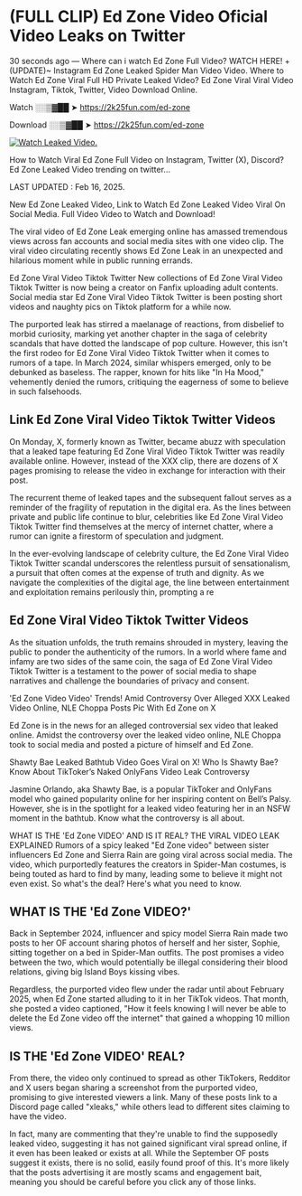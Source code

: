 # (FULL CLIP) Ed Zone Video Oficial Video Leaks on Twitter

30 seconds ago — Where can i watch Ed Zone Full Video? WATCH HERE! +(UPDATE)~ Instagram Ed Zone Leaked Spider Man Video Video. Where to Watch Ed Zone Viral Full HD Private Leaked Video? Ed Zone Viral Viral Video Instagram, Tiktok, Twitter, Video Download Online.

Watch ░░▒▓██ ➤ https://2k25fun.com/ed-zone

Download ░░▒▓██ ➤ https://2k25fun.com/ed-zone

[![Watch Leaked Video.](https://miro.medium.com/v2/resize:fit:828/format:webp/1*cilzJN44JGOrTw9NJCrNHA.gif "Watch Leaked Video")](https://2k25fun.com/ed-zone)

How to Watch Viral Ed Zone Full Video on Instagram, Twitter (X), Discord? Ed Zone Leaked Video trending on twitter...

LAST UPDATED : Feb 16, 2025.

New Ed Zone Leaked Video, Link to Watch Ed Zone Leaked Video Viral On Social Media. Full Video Video to Watch and Download!

The viral video of Ed Zone Leak emerging online has amassed tremendous views across fan accounts and social media sites with one video clip. The viral video circulating recently shows Ed Zone Leak in an unexpected and hilarious moment while in public running errands.

Ed Zone Viral Video Tiktok Twitter New collections of Ed Zone Viral Video Tiktok Twitter is now being a creator on Fanfix uploading adult contents. Social media star Ed Zone Viral Video Tiktok Twitter is been posting short videos and naughty pics on Tiktok platform for a while now.

The purported leak has stirred a maelanage of reactions, from disbelief to morbid curiosity, marking yet another chapter in the saga of celebrity scandals that have dotted the landscape of pop culture. However, this isn't the first rodeo for Ed Zone Viral Video Tiktok Twitter when it comes to rumors of a tape. In March 2024, similar whispers emerged, only to be debunked as baseless. The rapper, known for hits like "In Ha Mood," vehemently denied the rumors, critiquing the eagerness of some to believe in such falsehoods.

## Link Ed Zone Viral Video Tiktok Twitter Videos

On Monday, X, formerly known as Twitter, became abuzz with speculation that a leaked tape featuring Ed Zone Viral Video Tiktok Twitter was readily available online. However, instead of the XXX clip, there are dozens of X pages promising to release the video in exchange for interaction with their post.

The recurrent theme of leaked tapes and the subsequent fallout serves as a reminder of the fragility of reputation in the digital era. As the lines between private and public life continue to blur, celebrities like Ed Zone Viral Video Tiktok Twitter find themselves at the mercy of internet chatter, where a rumor can ignite a firestorm of speculation and judgment.

In the ever-evolving landscape of celebrity culture, the Ed Zone Viral Video Tiktok Twitter scandal underscores the relentless pursuit of sensationalism, a pursuit that often comes at the expense of truth and dignity. As we navigate the complexities of the digital age, the line between entertainment and exploitation remains perilously thin, prompting a re

##  Ed Zone Viral Video Tiktok Twitter Videos

As the situation unfolds, the truth remains shrouded in mystery, leaving the public to ponder the authenticity of the rumors. In a world where fame and infamy are two sides of the same coin, the saga of Ed Zone Viral Video Tiktok Twitter is a testament to the power of social media to shape narratives and challenge the boundaries of privacy and consent.

'Ed Zone Video Video' Trends! Amid Controversy Over Alleged XXX Leaked Video Online, NLE Choppa Posts Pic With Ed Zone on X

Ed Zone is in the news for an alleged controversial sex video that leaked online. Amidst the controversy over the leaked video online, NLE Choppa took to social media and posted a picture of himself and Ed Zone.

Shawty Bae Leaked Bathtub Video Goes Viral on X! Who Is Shawty Bae? Know About TikToker’s Naked OnlyFans Video Leak Controversy

Jasmine Orlando, aka Shawty Bae, is a popular TikToker and OnlyFans model who gained popularity online for her inspiring content on Bell’s Palsy. However, she is in the spotlight for a leaked video featuring her in an NSFW moment in the bathtub. Know what the controversy is all about.

WHAT IS THE 'Ed Zone VIDEO' AND IS IT REAL? THE VIRAL VIDEO LEAK EXPLAINED Rumors of a spicy leaked "Ed Zone video" between sister influencers Ed Zone and Sierra Rain are going viral across social media. The video, which purportedly features the creators in Spider-Man costumes, is being touted as hard to find by many, leading some to believe it might not even exist. So what's the deal? Here's what you need to know.

## WHAT IS THE 'Ed Zone VIDEO?'

Back in September 2024, influencer and spicy model Sierra Rain made two posts to her OF account sharing photos of herself and her sister, Sophie, sitting together on a bed in Spider-Man outfits. The post promises a video between the two, which would potentially be illegal considering their blood relations, giving big Island Boys kissing vibes.

Regardless, the purported video flew under the radar until about February 2025, when Ed Zone started alluding to it in her TikTok videos. That month, she posted a video captioned, "How it feels knowing I will never be able to delete the Ed Zone video off the internet" that gained a whopping 10 million views.

## IS THE 'Ed Zone VIDEO' REAL?

From there, the video only continued to spread as other TikTokers, Redditor and X users began sharing a screenshot from the purported video, promising to give interested viewers a link. Many of these posts link to a Discord page called "xleaks," while others lead to different sites claiming to have the video.

In fact, many are commenting that they're unable to find the supposedly leaked video, suggesting it has not gained significant viral spread online, if it even has been leaked or exists at all. While the September OF posts suggest it exists, there is no solid, easily found proof of this. It's more likely that the posts advertising it are mostly scams and engagement bait, meaning you should be careful before you click any of those links.